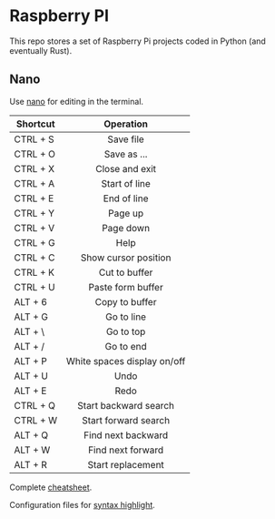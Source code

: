 # Raspberry PI

This repo stores a set of Raspberry Pi projects coded in Python (and eventually Rust).



## Nano

Use [nano](https://www.nano-editor.org) for editing in the terminal.

| Shortcut | Operation |
|----------|:---------:|
| CTRL + S | Save file |
| CTRL + O | Save as ... |
| CTRL + X | Close and exit |
| CTRL + A | Start of line |
| CTRL + E | End of line |
| CTRL + Y | Page up |
| CTRL + V | Page down |
| CTRL + G | Help |
| CTRL + C | Show cursor position |
| CTRL + K | Cut to buffer |
| CTRL + U | Paste form buffer |
| ALT  + 6 | Copy to buffer |
| ALT  + G | Go to line |
| ALT  + \ | Go to top |
| ALT  + / | Go to end |
| ALT  + P | White spaces display on/off |
| ALT  + U | Undo |
| ALT  + E | Redo |
| CTRL + Q | Start backward search |
| CTRL + W | Start forward search |
| ALT  + Q | Find next backward |
| ALT  + W | Find next forward |
| ALT  + R | Start replacement |


Complete [cheatsheet](https://www.nano-editor.org/dist/latest/cheatsheet.html).

Configuration files for [syntax highlight](https://github.com/scopatz/nanorc).